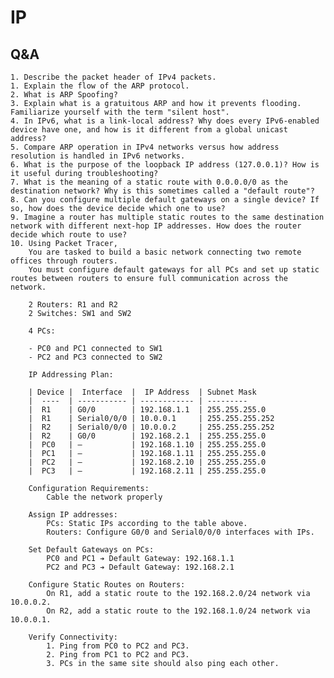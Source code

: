 # IP

## Q&A

    1. Describe the packet header of IPv4 packets.
    1. Explain the flow of the ARP protocol.
    2. What is ARP Spoofing?
    3. Explain what is a gratuitous ARP and how it prevents flooding. Familiarize yourself with the term "silent host".
    4. In IPv6, what is a link-local address? Why does every IPv6-enabled device have one, and how is it different from a global unicast address?
    5. Compare ARP operation in IPv4 networks versus how address resolution is handled in IPv6 networks.
    6. What is the purpose of the loopback IP address (127.0.0.1)? How is it useful during troubleshooting?
    7. What is the meaning of a static route with 0.0.0.0/0 as the destination network? Why is this sometimes called a "default route"?
    8. Can you configure multiple default gateways on a single device? If so, how does the device decide which one to use?
    9. Imagine a router has multiple static routes to the same destination network with different next-hop IP addresses. How does the router decide which route to use?
    10. Using Packet Tracer,
        You are tasked to build a basic network connecting two remote offices through routers.
        You must configure default gateways for all PCs and set up static routes between routers to ensure full communication across the network.

        2 Routers: R1 and R2
        2 Switches: SW1 and SW2

        4 PCs:

        - PC0 and PC1 connected to SW1
        - PC2 and PC3 connected to SW2

        IP Addressing Plan:

        | Device |  Interface  |  IP Address  | Subnet Mask
        |  ----  | ----------- | ------------ | ---------
        |  R1    | G0/0        | 192.168.1.1  | 255.255.255.0
        |  R1    | Serial0/0/0 | 10.0.0.1     | 255.255.255.252
        |  R2    | Serial0/0/0 | 10.0.0.2     | 255.255.255.252
        |  R2    | G0/0        | 192.168.2.1  | 255.255.255.0
        |  PC0   | —           | 192.168.1.10 | 255.255.255.0
        |  PC1   | —           | 192.168.1.11 | 255.255.255.0
        |  PC2   | —           | 192.168.2.10 | 255.255.255.0
        |  PC3   | —           | 192.168.2.11 | 255.255.255.0

        Configuration Requirements:
            Cable the network properly

        Assign IP addresses:
            PCs: Static IPs according to the table above.
            Routers: Configure G0/0 and Serial0/0/0 interfaces with IPs.

        Set Default Gateways on PCs:
            PC0 and PC1 ➔ Default Gateway: 192.168.1.1
            PC2 and PC3 ➔ Default Gateway: 192.168.2.1

        Configure Static Routes on Routers:
            On R1, add a static route to the 192.168.2.0/24 network via 10.0.0.2.
            On R2, add a static route to the 192.168.1.0/24 network via 10.0.0.1.

        Verify Connectivity:
            1. Ping from PC0 to PC2 and PC3.
            2. Ping from PC1 to PC2 and PC3.
            3. PCs in the same site should also ping each other.
